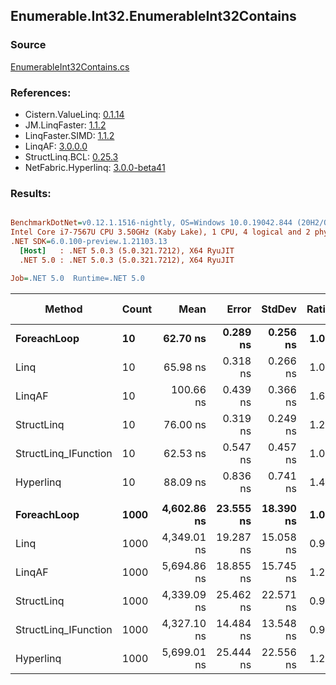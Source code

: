﻿## Enumerable.Int32.EnumerableInt32Contains

### Source
[EnumerableInt32Contains.cs](../LinqBenchmarks/Enumerable/Int32/EnumerableInt32Contains.cs)

### References:
- Cistern.ValueLinq: [0.1.14](https://www.nuget.org/packages/Cistern.ValueLinq/0.1.14)
- JM.LinqFaster: [1.1.2](https://www.nuget.org/packages/JM.LinqFaster/1.1.2)
- LinqFaster.SIMD: [1.1.2](https://www.nuget.org/packages/LinqFaster.SIMD/1.0.3)
- LinqAF: [3.0.0.0](https://www.nuget.org/packages/LinqAF/3.0.0.0)
- StructLinq.BCL: [0.25.3](https://www.nuget.org/packages/StructLinq.BCL/0.25.3)
- NetFabric.Hyperlinq: [3.0.0-beta41](https://www.nuget.org/packages/NetFabric.Hyperlinq/3.0.0-beta41)

### Results:
``` ini

BenchmarkDotNet=v0.12.1.1516-nightly, OS=Windows 10.0.19042.844 (20H2/October2020Update)
Intel Core i7-7567U CPU 3.50GHz (Kaby Lake), 1 CPU, 4 logical and 2 physical cores
.NET SDK=6.0.100-preview.1.21103.13
  [Host]   : .NET 5.0.3 (5.0.321.7212), X64 RyuJIT
  .NET 5.0 : .NET 5.0.3 (5.0.321.7212), X64 RyuJIT

Job=.NET 5.0  Runtime=.NET 5.0  

```
|               Method | Count |        Mean |     Error |    StdDev | Ratio |  Gen 0 | Gen 1 | Gen 2 | Allocated |
|--------------------- |------ |------------:|----------:|----------:|------:|-------:|------:|------:|----------:|
|          **ForeachLoop** |    **10** |    **62.70 ns** |  **0.289 ns** |  **0.256 ns** |  **1.00** | **0.0191** |     **-** |     **-** |      **40 B** |
|                 Linq |    10 |    65.98 ns |  0.318 ns |  0.266 ns |  1.05 | 0.0191 |     - |     - |      40 B |
|               LinqAF |    10 |   100.66 ns |  0.439 ns |  0.366 ns |  1.61 | 0.0191 |     - |     - |      40 B |
|           StructLinq |    10 |    76.00 ns |  0.319 ns |  0.249 ns |  1.21 | 0.0305 |     - |     - |      64 B |
| StructLinq_IFunction |    10 |    62.53 ns |  0.547 ns |  0.457 ns |  1.00 | 0.0191 |     - |     - |      40 B |
|            Hyperlinq |    10 |    88.09 ns |  0.836 ns |  0.741 ns |  1.41 | 0.0191 |     - |     - |      40 B |
|                      |       |             |           |           |       |        |       |       |           |
|          **ForeachLoop** |  **1000** | **4,602.86 ns** | **23.555 ns** | **18.390 ns** |  **1.00** | **0.0153** |     **-** |     **-** |      **40 B** |
|                 Linq |  1000 | 4,349.01 ns | 19.287 ns | 15.058 ns |  0.94 | 0.0153 |     - |     - |      40 B |
|               LinqAF |  1000 | 5,694.86 ns | 18.855 ns | 15.745 ns |  1.24 | 0.0153 |     - |     - |      40 B |
|           StructLinq |  1000 | 4,339.09 ns | 25.462 ns | 22.571 ns |  0.94 | 0.0305 |     - |     - |      64 B |
| StructLinq_IFunction |  1000 | 4,327.10 ns | 14.484 ns | 13.548 ns |  0.94 | 0.0153 |     - |     - |      40 B |
|            Hyperlinq |  1000 | 5,699.01 ns | 25.444 ns | 22.556 ns |  1.24 | 0.0153 |     - |     - |      40 B |
